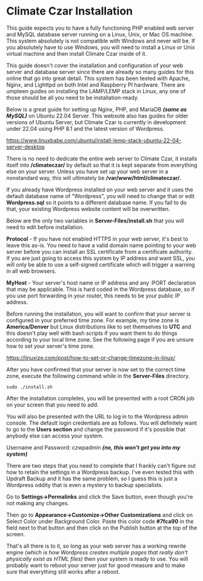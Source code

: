 # Climate Czar Installation

This guide expects you to have a fully functioning PHP enabled web server and MySQL database server running on a Linux, Unix, or Mac OS machine. This system absolutely is not compatible with Windows and never will be. If you absolutely have to use Windows, you will need to install a Linux or Unix virtual machine and then install Climate Czar inside of it.

This guide doesn't cover the installation and configuration of your web server and database server since there are already so many guides for this online that go into great detail. This system has been tested with Apache, Nginx, and Lighttpd on both Intel and Raspberry PI hardware. There are umpteen guides on installing the LAMP/LEMP stack in Linux, any one of those should be all you need to be installation-ready.

Below is a great guide for setting up Nginx, PHP, and MariaDB ***(same as MySQL)*** on Ubuntu 22.04 Server. This websote also has guides for older versions of Ubuntu Server, but Climate Czar is currently in development under 22.04 using PHP 8.1 and the latest version of Wordpress.

https://www.linuxbabe.com/ubuntu/install-lemp-stack-ubuntu-22-04-server-desktop

There is no need to dedicate the entire web server to Climate Czar, it installs itself into **/climateczar/** by default so that it is kept separate from everything else on your server. Unless you have set up your web server in a nonstandard way, this will ultimately be **/var/www/html/climateczar/**.

If you already have Wordpress installed on your web server and it uses the default database name of "Wordpress", you will need to change that or edit **Wordpress.sql** so it points to a different database name. If you fail to do that, your existing Wordpress website content will be overwritten.

Below are the only two variables in **Server-Files/install.sh** that you will need to edit before installation.

**Protocol** - If you have not enabled HTTPS in your web server, it's best to leave this as-is. You need to have a valid domain name pointing to your web server before you can install an SSL certificate from a certificate authority. If you are just going to access this system by IP address and want SSL, you will only be able to use a self-signed certificate which will trigger a warning in all web browsers.

**MyHost** - Your server's host name or IP address and any :PORT declaration that may be applicable. This is hard coded in the Wordpress database, so if you use port forwarding in your router, this needs to be your public IP address.

Before running the installation, you will want to confirm that your server is configured in your preferred time zone. For example, my time zone is **America/Denver** but Linux distributions like to set themselves to **UTC** and this doesn't play well with bash scripts if you want them to do things according to your local time zone. See the following page if you are unsure how to set your server's time zone.

<https://linuxize.com/post/how-to-set-or-change-timezone-in-linux/>

After you have confirmed that your server is now set to the correct time zone, execute the following command while in the **Server-Files** directory.

```
sudo ./install.sh
```

After the installation completes, you will be presented with a root CRON job on your screen that you need to add.

You will also be presented with the URL to log in to the Wordpress admin console. The default login credentials are as follows. You will definitely want to go to the **Users section** and change the password if it's possible that anybody else can access your system.

Username and Password: czwpadmin ***(no, this won't get you into my system)***

There are two steps that you need to complete that I frankly can't figure out how to retain the settings in a Wordpress backup. I've even tested this with Updraft Backup and it has the same problem, so I guess this is just a Wordpress oddity that is even a mystery to backup specialists.

Go to **Settings->Permalinks** and click the Save button, even though you're not making any changes.

Then go to **Appearance->Customize->Other Customizations** and click on Select Color under Background Color. Paste this color code **#7fca90** in the field next to that button and then click on the Publish button at the top of the screen.

That's all there is to it, so long as your web server has a working rewrite engine *(which is how Wordpress creates multiple pages that really don't physically exist as HTML files)* then your system is ready to use. You will probably want to reboot your server just for good measure and to make sure that everything still works after a reboot.
